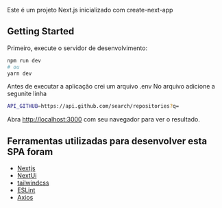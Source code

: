 Este é um projeto Next.js inicializado com create-next-app

## Getting Started

Primeiro, execute o servidor de desenvolvimento:

```bash
npm run dev
# ou
yarn dev
```

Antes de executar a aplicação crei um arquivo .env 
No arquivo adicione a segunite linha

```bash
API_GITHUB=https://api.github.com/search/repositories?q=
```

Abra [http://localhost:3000](http://localhost:3000) com seu navegador para ver o resultado.


## Ferramentas utilizadas para desenvolver esta SPA foram

- [Nextjs](https://nextjs.org/)
- [NextUi](https://nextui.org/)
- [tailwindcss](https://tailwindcss.com/)
- [ESLint](https://eslint.org/)
- [Axios](https://axios-http.com/)
